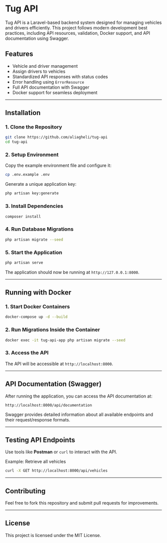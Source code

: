 # Tug API

Tug API is a Laravel-based backend system designed for managing vehicles and drivers efficiently. This project follows
modern development best practices, including API resources, validation, Docker support, and API documentation using
Swagger.

## Features

- Vehicle and driver management
- Assign drivers to vehicles
- Standardized API responses with status codes
- Error handling using `ErrorResource`
- Full API documentation with Swagger
- Docker support for seamless deployment

---

## Installation

### 1. Clone the Repository

```bash
git clone https://github.com/aliagheli/tug-api
cd tug-api
```

### 2. Setup Environment

Copy the example environment file and configure it:

```bash
cp .env.example .env
```

Generate a unique application key:

```bash
php artisan key:generate
```

### 3. Install Dependencies

```bash
composer install
```

### 4. Run Database Migrations

```bash
php artisan migrate --seed
```

### 5. Start the Application

```bash
php artisan serve
```

The application should now be running at `http://127.0.0.1:8000`.

---

## Running with Docker

### 1. Start Docker Containers

```bash
docker-compose up -d --build
```

### 2. Run Migrations Inside the Container

```bash
docker exec -it tug-api-app php artisan migrate --seed
```

### 3. Access the API

The API will be accessible at `http://localhost:8000`.

---

## API Documentation (Swagger)

After running the application, you can access the API documentation at:

```
http://localhost:8000/api/documentation
```

Swagger provides detailed information about all available endpoints and their request/response formats.

---

## Testing API Endpoints

Use tools like **Postman** or `curl` to interact with the API.

Example: Retrieve all vehicles

```bash
curl -X GET http://localhost:8000/api/vehicles
```

---

## Contributing

Feel free to fork this repository and submit pull requests for improvements.

---

## License

This project is licensed under the MIT License.

